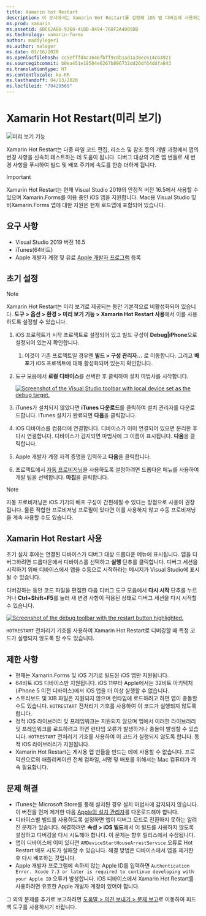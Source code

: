```yaml
---
title: Xamarin Hot Restart
description: 이 문서에서는 Xamarin Hot Restart를 설정해 iOS 앱 디버깅에 사용하는 방법을 설명합니다.
ms.prod: xamarin
ms.assetid: 6BC62A88-9368-41BB-8494-760F2A4805DB
ms.technology: xamarin-forms
author: maddyleger1
ms.author: maleger
ms.date: 03/16/2020
ms.openlocfilehash: cc5efffd4c3646fbff9cdb1ad1a30ec614cb4921
ms.sourcegitcommit: b0ea451e18504e6267b896732dd26df64ddfa843
ms.translationtype: HT
ms.contentlocale: ko-KR
ms.lasthandoff: 04/13/2020
ms.locfileid: "79429569"
---
```

# <a name="xamarin-hot-restart-preview"></a>Xamarin Hot Restart(미리 보기)

![미리 보기 기능](~/media/shared/preview.png)

Xamarin Hot Restart는 다중 파일 코드 편집, 리소스 및 참조 등의 개발 과정에서 앱의 변경 사항을 신속히 테스트하는 데 도움이 됩니다. 디버그 대상의 기존 앱 번들로 새 변경 사항을 푸시하여 빌드 및 배포 주기에 속도를 한층 더하게 됩니다.

> [!IMPORTANT]
> Xamarin Hot Restart는 현재 Visual Studio 2019의 안정적 버전 16.5에서 사용할 수 있으며 Xamarin.Forms를 이용 중인 iOS 앱을 지원합니다. Mac용 Visual Studio 및 비Xamarin.Forms 앱에 대한 지원은 현재 로드맵에 포함되어 있습니다.

## <a name="requirements"></a>요구 사항

- Visual Studio 2019 버전 16.5
- iTunes(64비트)
- Apple 개발자 계정 및 유료 [Apple 개발자 프로그램](https://developer.apple.com/programs) 등록


## <a name="initial-setup"></a>초기 설정

> [!NOTE]
> Xamarin Hot Restart는 미리 보기로 제공되는 동안 기본적으로 비활성화되어 있습니다. **도구 > 옵션 > 환경 > 미리 보기 기능 > Xamarin Hot Restart 사용**에서 이를 사용하도록 설정할 수 있습니다.

1. iOS 프로젝트가 시작 프로젝트로 설정되어 있고 빌드 구성이 **Debug|iPhone**으로 설정되어 있는지 확인합니다.

   1. 이것이 기존 프로젝트일 경우엔 **빌드 > 구성 관리자…** 로 이동합니다. 그리고 **배포**가 iOS 프로젝트에 대해 활성화되어 있는지 확인합니다.

2. 도구 모음에서 **로컬 디바이스**를 선택한 후 클릭하여 설치 마법사를 시작합니다.

    [![](hot-restart-images/toolbar.png "Screenshot of the Visual Studio toolbar with local device set as the debug target.")](hot-restart-images/toolbar.png)

3. iTunes가 설치되지 않았다면 **iTunes 다운로드**를 클릭하여 설치 관리자를 다운로드합니다. iTunes 설치가 완료되면 **다음**을 클릭합니다.

4. iOS 디바이스를 컴퓨터에 연결합니다. 디바이스가 이미 연결되어 있으면 분리한 후 다시 연결합니다. 디바이스가 감지되면 마법사에 그 이름이 표시됩니다. **다음**을 클릭합니다.

5. Apple 개발자 계정 자격 증명을 입력하고 **다음**을 클릭합니다.

6. 프로젝트에서 [자동 프로비저닝](~/ios/get-started/installation/device-provisioning/automatic-provisioning.md)을 사용하도록 설정하려면 드롭다운 메뉴를 사용하여 개발 팀을 선택합니다. **마침**을 클릭합니다.

> [!NOTE]
> 자동 프로비저닝은 iOS 기기의 배포 구성이 간편해질 수 있다는 장점으로 사용이 권장됩니다. 물론 적합한 프로비저닝 프로필이 있다면 이를 사용하지 않고 수동 프로비저닝을 계속 사용할 수도 있습니다.

## <a name="use-xamarin-hot-restart"></a>Xamarin Hot Restart 사용
초기 설치 후에는 연결된 디바이스가 디버그 대상 드롭다운 메뉴에 표시됩니다. 앱을 디버그하려면 드롭다운에서 디바이스를 선택하고 **실행** 단추를 클릭합니다. 디버그 세션을 시작하기 위해 디바이스에서 앱을 수동으로 시작하라는 메시지가 Visual Studio에 표시될 수 있습니다.

디버깅하는 동안 코드 파일을 편집한 다음 디버그 도구 모음에서 **다시 시작** 단추를 누르거나 **Ctrl+Shift+F5**를 눌러 새 변경 사항이 적용된 상태로 디버그 세션을 다시 시작할 수 있습니다.

[![](hot-restart-images/restart.png "Screenshot of the debug toolbar with the restart button highlighted.")](hot-restart-images/toolbar.png)

`HOTRESTART` 전처리기 기호를 사용하여 Xamarin Hot Restart로 디버깅할 때 특정 코드가 실행되지 않도록 할 수도 있습니다.

## <a name="limitations"></a>제한 사항

- 현재는 Xamarin.Forms 및 iOS 기기로 빌드된 iOS 앱만 지원됩니다.
- 64비트 iOS 디바이스만 지원됩니다. iOS 11부터 Apple에서는 32비트 아키텍처(iPhone 5 이전 디바이스)에서 iOS 앱을 더 이상 실행할 수 없습니다.
- 스토리보드 및 XIB 파일은 지원되지 않으며 런타임에 로드하려고 하면 앱이 충돌할 수도 있습니다. `HOTRESTART` 전처리기 기호를 사용하여 이 코드가 실행되지 않도록 합니다.
- 정적 iOS 라이브러리 및 프레임워크는 지원되지 않으며 앱에서 이러한 라이브러리 및 프레임워크를 로드하려고 하면 런타임 오류가 발생하거나 충돌이 발생할 수 있습니다. `HOTRESTART` 전처리기 기호를 사용하여 이 코드가 실행되지 않도록 합니다. 동적 iOS 라이브러리가 지원됩니다.
- Xamarin Hot Restart는 게시용 앱 번들을 만드는 데에 사용할 수 없습니다. 프로덕션으로의 애플리케이션 전체 컴파일, 서명 및 배포를 위해서는 Mac 컴퓨터가 계속 필요합니다.

## <a name="troubleshoot"></a>문제 해결

- iTunes는 Microsoft Store를 통해 설치된 경우 설치 마법사에 감지되지 않습니다. 이 버전을 먼저 제거한 다음 [Apple의 설치 관리자](https://go.microsoft.com/fwlink/?linkid=2101014)를 다운로드해야 합니다.
- 디바이스별 빌드를 사용하도록 설정하면 앱이 디버그 모드로 전환하지 못하는 알려진 문제가 있습니다. 해결하려면 **속성 > iOS 빌드**에서 이 빌드를 사용하지 않도록 설정하고 디버깅을 다시 시도해야 합니다. 이 문제는 향후 릴리스에서 수정됩니다.
- 앱이 디바이스에 이미 있다면 `AMDeviceStartHouseArrestService` 오류로 Hot Restart 배포 시도가 실패할 수 있습니다. 해결 방법은 디바이스에서 앱을 제거한 후 다시 배포하는 것입니다.
- Apple 개발자 프로그램에 속하지 않는 Apple ID를 입력하면 `Authentication Error. Xcode 7.3 or later is required to continue developing with your Apple ID` 오류가 발생합니다. iOS 디바이스에서 Xamarin Hot Restart를 사용하려면 유효한 Apple 개발자 계정이 있어야 합니다. 

그 외의 문제를 추가로 보고하려면 [도움말 > 의견 보내기 > 문제 보고](/visualstudio/ide/feedback-options?view=vs-2019#report-a-problem)로 이동하여 피드백 도구를 사용하시기 바랍니다.
